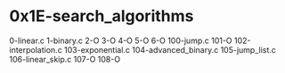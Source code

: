 # 0x1E-search_algorithms

0-linear.c
1-binary.c
2-O
3-O
4-O
5-O
6-O
100-jump.c
101-O
102-interpolation.c
103-exponential.c
104-advanced_binary.c
105-jump_list.c
106-linear_skip.c
107-O
108-O
